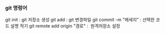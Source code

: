 ### git 명렁어

git init : git 저장소 생성
git add  : git 변경파일 
git commit -m "메세지" : 선택한 코드 설명 적기
git remote add origin "경로" :  원격저장소 설정